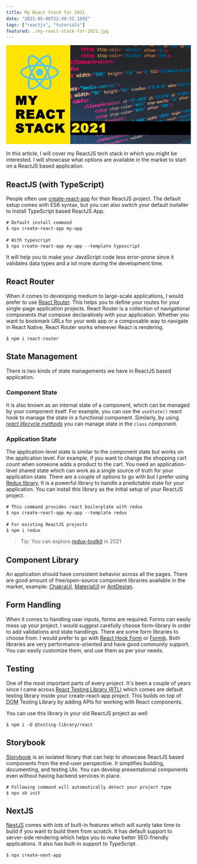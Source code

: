 ```yaml
---
title: My React Stack for 2021
date: "2021-05-08T22:40:32.169Z"
tags: ["reactjs", "tutorials"]
featured: ./my-react-stack-for-2021.jpg
---
```


![strapi](./my-react-stack-for-2021.jpg)

In this article, I will cover my ReactJS tech stack in which you might be interested. I will showcase what options are available in the market to start on a ReactJS based application.

## ReactJS (with TypeScript)

People often use [create-react-app](https://github.com/facebook/create-react-app) for their ReactJS project. The default setup comes with ES6 syntax, but you can also switch your default installer to install TypeScript based ReactJS App.

```shell
# Default install command
$ npx create-react-app my-app

# With typescript
$ npx create-react-app my-app --template typescript
```

It will help you to make your JavaScript code less error-prone since it validates data types and a lot more during the development time.

## React Router

When it comes to developing medium to large-scale applications, I would prefer to use [React Router](https://reactrouter.com/). This helps you to define your routes for your single-page application projects. React Router is a collection of navigational components that compose declaratively with your application. Whether you want to bookmark URLs for your web app or a composable way to navigate in React Native, React Router works wherever React is rendering.

```shell
$ npm i react-router
```

## State Management

There is two kinds of state managements we have in ReactJS based application.

### Component State

It is also known as an internal state of a component, which can be managed by your component itself. For example, you can use the `useState()` react hook to manage the state in a functional component. Similarly, by using _[react lifecycle methods](https://reactjs.org/docs/state-and-lifecycle.html#adding-lifecycle-methods-to-a-class)_ you can manage state in the `class` component.

### Application State

The application-level state is similar to the component state but works on the application level. For example, if you want to change the shopping cart count when someone adds a product to the cart. You need an application-level shared state which can work as a single source of truth for your application state. There are a couple of options to go with but I prefer using [Redux library](https://redux.js.org/). It is a powerful library to handle a predictable state for your application. You can install this library as the initial setup of your ReactJS project.

```shell
# This command provides react boilerplate with redux
$ npx create-react-app my-app --template redux

# For existing ReactJS projects
$ npm i redux
```

> Tip: You can explore [redux-toolkit](https://redux-toolkit.js.org/) in 2021

## Component Library

An application should have consistent behavior across all the pages. There are good amount of free/open-source component libraries available in the market, example: [ChakraUI](https://chakra-ui.com/), [MaterialUI](https://material-ui.com/) or [AntDesign](https://ant.design/docs/react/introduce).

## Form Handling

When it comes to handling user inputs, forms are required. Forms can easily mess up your project. I would suggest carefully choose form-library in order to add validations and state handlings. There are some form libraries to choose from. I would prefer to go with [React Hook Form](https://react-hook-form.com/) or [Formik](https://formik.org/). Both libraries are very performance-oriented and have good community support. You can easily customize them, and use them as per your needs.

## Testing

One of the most important parts of every project. It's been a couple of years since I came across [React Testing Library (RTL)](https://testing-library.com/docs/react-testing-library/intro/) which comes are default testing library inside your create-react-app project. This builds on top of <abbr title="Document Object Model">DOM</abbr> Testing Library by adding APIs for working with React components.

You can use this library in your old ReactJS project as well

```shell
$ npm i -D @testing-library/react
```

## Storybook

[Storybook](https://storybook.js.org/) is an isolated library that can help to showcase ReactJS based components from the end-user perspective. It simplifies building, documenting, and testing UIs. You can develop presentational components even without having backend services in place.

```shell
# Following command will automatically detect your project type
$ npx sb init
```

## NextJS

[NextJS](https://nextjs.org/) comes with lots of built-in features which will surely take time to build if you want to build them from scratch. It has default support to server-side rendering which helps you to make better SEO-friendly applications. It also has built-in support to TypeScript.

```shell
$ npx create-next-app
```
